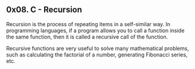 ## 0x08. C - Recursion
Recursion is the process of repeating items in a self-similar way. In programming languages, if a program allows you to call a function inside the same function, then it is called a recursive call of the function.

Recursive functions are very useful to solve many mathematical problems, such as calculating the factorial of a number, generating Fibonacci series, etc.
